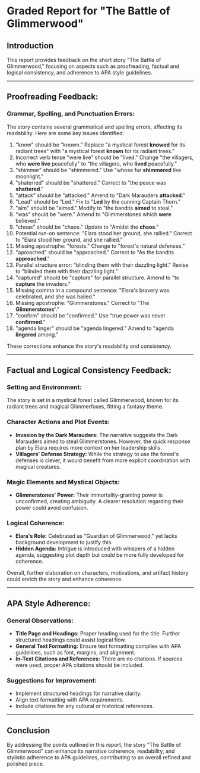 # Graded Report for "The Battle of Glimmerwood"

## Introduction
This report provides feedback on the short story "The Battle of Glimmerwood," focusing on aspects such as proofreading, factual and logical consistency, and adherence to APA style guidelines.

---

## Proofreading Feedback:

### Grammar, Spelling, and Punctuation Errors:
The story contains several grammatical and spelling errors, affecting its readability. Here are some key issues identified:
1. "know" should be "known." Replace "a mystical forest **knowed** for its radiant trees" with "a mystical forest **known** for its radiant trees."
2. Incorrect verb tense "were live" should be "lived." Change "the villagers, who **were live** peacefully" to "the villagers, who **lived** peacefully."
3. "shimmer" should be "shimmered." Use "whose fur **shimmered** like moonlight."
4. "shaterred" should be "shattered." Correct to "the peace was **shattered**."
5. "attack" should be "attacked." Amend to "Dark Marauders **attacked**."
6. "Lead" should be "Led." Fix to "**Led** by the cunning Captain Thorn."
7. "aim" should be "aimed." Modify to "the bandits **aimed** to steal."
8. "was" should be "were." Amend to "Glimmerstones which **were** believed."
9. "choas" should be "chaos." Update to "Amidst the **chaos**."
10. Potential run-on sentence: "Elara stood her ground, she rallied." Correct to "Elara stood her ground, and she rallied."
11. Missing apostrophe: "forests." Change to "forest's natural defenses."
12. "aproached" should be "approached." Correct to "As the bandits **approached**."
13. Parallel structure error: "blinding them with their dazzling light." Revise to "blinded them with their dazzling light."
14. "captured" should be "capture" for parallel structure. Amend to "to **capture** the invaders."
15. Missing comma in a compound sentence: "Elara's bravery was celebrated, and she was hailed."
16. Missing apostrophe: "Glimmerstones." Correct to "The **Glimmerstones'**."
17. "confirm" should be "confirmed." Use "true power was never **confirmed**."
18. "agenda linger" should be "agenda lingered." Amend to "agenda **lingered** among."

These corrections enhance the story's readability and consistency.

---

## Factual and Logical Consistency Feedback:

### Setting and Environment:
The story is set in a mystical forest called Glimmerwood, known for its radiant trees and magical Glimmerfoxes, fitting a fantasy theme.

### Character Actions and Plot Events:
- **Invasion by the Dark Marauders:** The narrative suggests the Dark Marauders aimed to steal Glimmerstones. However, the quick response plan by Elara requires more context on her leadership skills.
- **Villagers' Defense Strategy:** While the strategy to use the forest's defenses is clever, it would benefit from more explicit coordination with magical creatures.

### Magic Elements and Mystical Objects:
- **Glimmerstones' Power:** Their immortality-granting power is unconfirmed, creating ambiguity. A clearer resolution regarding their power could avoid confusion.

### Logical Coherence:
- **Elara's Role:** Celebrated as "Guardian of Glimmerwood," yet lacks background development to justify this.
- **Hidden Agenda:** Intrigue is introduced with whispers of a hidden agenda, suggesting plot depth but could be more fully developed for coherence.

Overall, further elaboration on characters, motivations, and artifact history could enrich the story and enhance coherence.

---

## APA Style Adherence:

### General Observations:
- **Title Page and Headings:** Proper heading used for the title. Further structured headings could assist logical flow.
- **General Text Formatting:** Ensure text formatting complies with APA guidelines, such as font, margins, and alignment.
- **In-Text Citations and References:** There are no citations. If sources were used, proper APA citations should be included.

### Suggestions for Improvement:
- Implement structured headings for narrative clarity.
- Align text formatting with APA requirements.
- Include citations for any cultural or historical references.

---

## Conclusion
By addressing the points outlined in this report, the story "The Battle of Glimmerwood" can enhance its narrative coherence, readability, and stylistic adherence to APA guidelines, contributing to an overall refined and polished piece.

